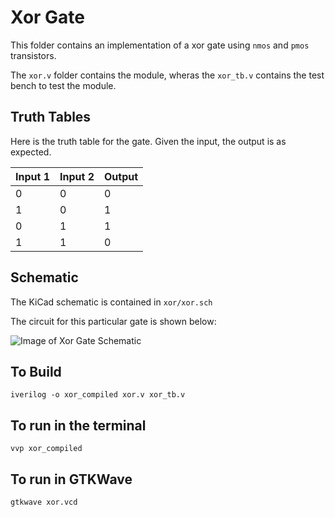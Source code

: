 # Xor Gate

This folder contains an implementation of a xor gate using `nmos` and `pmos` transistors.

The `xor.v` folder contains the module, wheras the `xor_tb.v` contains the test bench to test the module.


## Truth Tables

Here is the truth table for the gate. Given the input, the output is as expected.

Input 1 | Input 2 | Output 
------- | ------- | ------
   0    |    0    |   0
   1    |    0    |   1
   0    |    1    |   1
   1    |    1    |   0

## Schematic

The KiCad schematic is contained in `xor/xor.sch`

The circuit for this particular gate is shown below:

![Image of Xor Gate Schematic](https://raw.githubusercontent.com/abhishekpratapa/computer/master/xnor/assets/xor.png)

## To Build

```
iverilog -o xor_compiled xor.v xor_tb.v 
```

## To run in the terminal

```
vvp xor_compiled
```

## To run in GTKWave

```
gtkwave xor.vcd
```
